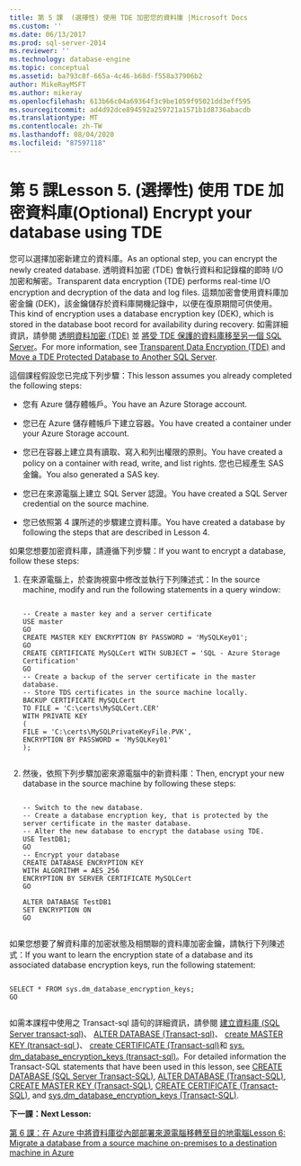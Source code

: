 ```yaml
---
title: 第 5 課  (選擇性) 使用 TDE 加密您的資料庫 |Microsoft Docs
ms.custom: ''
ms.date: 06/13/2017
ms.prod: sql-server-2014
ms.reviewer: ''
ms.technology: database-engine
ms.topic: conceptual
ms.assetid: ba793c8f-665a-4c46-b68d-f558a37906b2
author: MikeRayMSFT
ms.author: mikeray
ms.openlocfilehash: 613b66c04a69364f3c9be1059f95021dd3eff595
ms.sourcegitcommit: ad4d92dce894592a259721a1571b1d8736abacdb
ms.translationtype: MT
ms.contentlocale: zh-TW
ms.lasthandoff: 08/04/2020
ms.locfileid: "87597118"
---
```

# <a name="lesson-5-optional-encrypt-your-database-using-tde"></a><span data-ttu-id="afdd1-103">第 5 課</span><span class="sxs-lookup"><span data-stu-id="afdd1-103">Lesson 5.</span></span> <span data-ttu-id="afdd1-104">(選擇性) 使用 TDE 加密資料庫</span><span class="sxs-lookup"><span data-stu-id="afdd1-104">(Optional) Encrypt your database using TDE</span></span>
  <span data-ttu-id="afdd1-105">您可以選擇加密新建立的資料庫。</span><span class="sxs-lookup"><span data-stu-id="afdd1-105">As an optional step, you can encrypt the newly created database.</span></span> <span data-ttu-id="afdd1-106">透明資料加密 (TDE) 會執行資料和記錄檔的即時 I/O 加密和解密。</span><span class="sxs-lookup"><span data-stu-id="afdd1-106">Transparent data encryption (TDE) performs real-time I/O encryption and decryption of the data and log files.</span></span> <span data-ttu-id="afdd1-107">這類加密會使用資料庫加密金鑰 (DEK)，該金鑰儲存於資料庫開機記錄中，以便在復原期間可供使用。</span><span class="sxs-lookup"><span data-stu-id="afdd1-107">This kind of encryption uses a database encryption key (DEK), which is stored in the database boot record for availability during recovery.</span></span> <span data-ttu-id="afdd1-108">如需詳細資訊，請參閱 [透明資料加密 &#40;TDE&#41;](security/encryption/transparent-data-encryption.md) 並 [將受 TDE 保護的資料庫移至另一個 SQL Server](security/encryption/move-a-tde-protected-database-to-another-sql-server.md)。</span><span class="sxs-lookup"><span data-stu-id="afdd1-108">For more information, see [Transparent Data Encryption &#40;TDE&#41;](security/encryption/transparent-data-encryption.md) and [Move a TDE Protected Database to Another SQL Server](security/encryption/move-a-tde-protected-database-to-another-sql-server.md).</span></span>  
  
 <span data-ttu-id="afdd1-109">這個課程假設您已完成下列步驟：</span><span class="sxs-lookup"><span data-stu-id="afdd1-109">This lesson assumes you already completed the following steps:</span></span>  
  
-   <span data-ttu-id="afdd1-110">您有 Azure 儲存體帳戶。</span><span class="sxs-lookup"><span data-stu-id="afdd1-110">You have an Azure Storage account.</span></span>  
  
-   <span data-ttu-id="afdd1-111">您已在 Azure 儲存體帳戶下建立容器。</span><span class="sxs-lookup"><span data-stu-id="afdd1-111">You have created a container under your Azure Storage account.</span></span>  
  
-   <span data-ttu-id="afdd1-112">您已在容器上建立具有讀取、寫入和列出權限的原則。</span><span class="sxs-lookup"><span data-stu-id="afdd1-112">You have created a policy on a container with read, write, and list rights.</span></span> <span data-ttu-id="afdd1-113">您也已經產生 SAS 金鑰。</span><span class="sxs-lookup"><span data-stu-id="afdd1-113">You also generated a SAS key.</span></span>  
  
-   <span data-ttu-id="afdd1-114">您已在來源電腦上建立 SQL Server 認證。</span><span class="sxs-lookup"><span data-stu-id="afdd1-114">You have created a SQL Server credential on the source machine.</span></span>  
  
-   <span data-ttu-id="afdd1-115">您已依照第 4 課所述的步驟建立資料庫。</span><span class="sxs-lookup"><span data-stu-id="afdd1-115">You have created a database by following the steps that are described in Lesson 4.</span></span>  
  
 <span data-ttu-id="afdd1-116">如果您想要加密資料庫，請遵循下列步驟：</span><span class="sxs-lookup"><span data-stu-id="afdd1-116">If you want to encrypt a database, follow these steps:</span></span>  
  
1.  <span data-ttu-id="afdd1-117">在來源電腦上，於查詢視窗中修改並執行下列陳述式：</span><span class="sxs-lookup"><span data-stu-id="afdd1-117">In the source machine, modify and run the following statements in a query window:</span></span>  
  
    ```  
  
    -- Create a master key and a server certificate   
    USE master   
    GO   
    CREATE MASTER KEY ENCRYPTION BY PASSWORD = 'MySQLKey01';   
    GO   
    CREATE CERTIFICATE MySQLCert WITH SUBJECT = 'SQL - Azure Storage Certification'   
    GO   
    -- Create a backup of the server certificate in the master database.   
    -- Store TDS certificates in the source machine locally.   
    BACKUP CERTIFICATE MySQLCert   
    TO FILE = 'C:\certs\MySQLCert.CER'   
    WITH PRIVATE KEY   
    (   
    FILE = 'C:\certs\MySQLPrivateKeyFile.PVK',   
    ENCRYPTION BY PASSWORD = 'MySQLKey01'   
    );  
  
    ```  
  
2.  <span data-ttu-id="afdd1-118">然後，依照下列步驟加密來源電腦中的新資料庫：</span><span class="sxs-lookup"><span data-stu-id="afdd1-118">Then, encrypt your new database in the source machine by following these steps:</span></span>  
  
    ```  
  
    -- Switch to the new database.   
    -- Create a database encryption key, that is protected by the server certificate in the master database.    
    -- Alter the new database to encrypt the database using TDE.   
    USE TestDB1;   
    GO   
    -- Encrypt your database   
    CREATE DATABASE ENCRYPTION KEY   
    WITH ALGORITHM = AES_256   
    ENCRYPTION BY SERVER CERTIFICATE MySQLCert   
    GO   
  
    ALTER DATABASE TestDB1   
    SET ENCRYPTION ON   
    GO  
  
    ```  
  
 <span data-ttu-id="afdd1-119">如果您想要了解資料庫的加密狀態及相關聯的資料庫加密金鑰，請執行下列陳述式：</span><span class="sxs-lookup"><span data-stu-id="afdd1-119">If you want to learn the encryption state of a database and its associated database encryption keys, run the following statement:</span></span>  
  
```  
  
SELECT * FROM sys.dm_database_encryption_keys;   
GO  
  
```  
  
 <span data-ttu-id="afdd1-120">如需本課程中使用之 Transact-sql 語句的詳細資訊，請參閱 [建立資料庫 &#40;SQL Server transact-sql&#41;](/sql/t-sql/statements/create-database-sql-server-transact-sql)、 [ALTER DATABASE &#40;Transact-sql&#41;](/sql/t-sql/statements/alter-database-transact-sql)、 [create MASTER KEY &#40;transact-sql ](/sql/t-sql/statements/create-master-key-transact-sql)&#41;、 [create CERTIFICATE &#40;Transact-sql&#41;](/sql/t-sql/statements/create-certificate-transact-sql)和 [sys. dm_database_encryption_keys &#40;transact-sql&#41;](/sql/relational-databases/system-dynamic-management-views/sys-dm-database-encryption-keys-transact-sql)。</span><span class="sxs-lookup"><span data-stu-id="afdd1-120">For detailed information the Transact-SQL statements that have been used in this lesson, see [CREATE DATABASE &#40;SQL Server Transact-SQL&#41;](/sql/t-sql/statements/create-database-sql-server-transact-sql), [ALTER DATABASE &#40;Transact-SQL&#41;](/sql/t-sql/statements/alter-database-transact-sql), [CREATE MASTER KEY &#40;Transact-SQL&#41;](/sql/t-sql/statements/create-master-key-transact-sql), [CREATE CERTIFICATE &#40;Transact-SQL&#41;](/sql/t-sql/statements/create-certificate-transact-sql), and [sys.dm_database_encryption_keys &#40;Transact-SQL&#41;](/sql/relational-databases/system-dynamic-management-views/sys-dm-database-encryption-keys-transact-sql).</span></span>  
  
 <span data-ttu-id="afdd1-121">**下一課：**</span><span class="sxs-lookup"><span data-stu-id="afdd1-121">**Next Lesson:**</span></span>  
  
 [<span data-ttu-id="afdd1-122">第 6 課：在 Azure 中將資料庫從內部部署來源電腦移轉至目的地電腦</span><span class="sxs-lookup"><span data-stu-id="afdd1-122">Lesson 6: Migrate a database from a source machine on-premises to a destination machine in Azure</span></span>](lesson-5-backup-database-using-file-snapshot-backup.md)  
  
  
